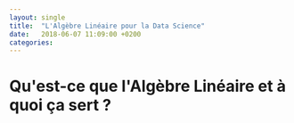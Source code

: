 ```yaml
---
layout: single
title:  "L'Algèbre Linéaire pour la Data Science"
date:   2018-06-07 11:09:00 +0200
categories: 
---
```




# Qu'est-ce que l'Algèbre Linéaire et à quoi ça sert ?

